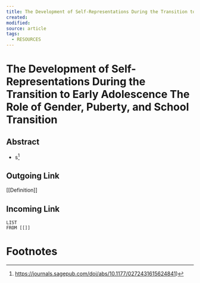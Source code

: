```yaml
---
title: The Development of Self-Representations During the Transition to Early Adolescence The Role of Gender, Puberty, and School Transition
created: 
modified: 
source: article
tags:
  - RESOURCES
---
```

# The Development of Self-Representations During the Transition to Early Adolescence The Role of Gender, Puberty, and School Transition
## Abstract
- s[^1]

## Outgoing Link
[[Definition]]
## Incoming Link
```dataview
LIST
FROM [[]]
```
# Footnotes

[^1]: https://journals.sagepub.com/doi/abs/10.1177/0272431615624841)